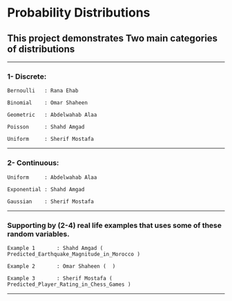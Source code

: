# Probability Distributions
## This project demonstrates Two main categories of distributions

------------------------------------------------------------------------------------
### 1- Discrete: 
	
	Bernoulli	: Rana Ehab
				
	Binomial 	: Omar Shaheen
				
	Geometric	: Abdelwahab Alaa
				
	Poisson  	: Shahd Amgad
				
	Uniform	 	: Sherif Mostafa	

------------------------------------------------------------------------------------
### 2- Continuous:
	
	Uniform    	: Abdelwahab Alaa
	
	Exponential	: Shahd Amgad
	
	Gaussian   	: Sherif Mostafa

 ------------------------------------------------------------------------------------
### Supporting by (2-4) real life examples that uses some of these random variables.

	Example 1    	: Shahd Amgad ( Predicted_Earthquake_Magnitude_in_Morocco )
				
	Example 2    	: Omar Shaheen (  )
 
	Example 3    	: Sherif Mostafa ( Predicted_Player_Rating_in_Chess_Games )
 
------------------------------------------------------------------------------------
